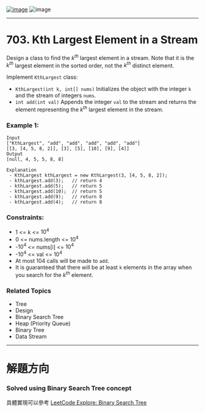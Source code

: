 [![image](https://img.shields.io/badge/Leetcode-Link-blue?logo=leetcode)](https://leetcode.com/problems/kth-largest-element-in-a-stream/)
![image](https://img.shields.io/badge/Difficulty-Easy-green)

---

# 703. Kth Largest Element in a Stream

Design a class to find the $k^{th}$ largest element in a stream. Note that it is the $k^{th}$ largest element in the sorted order, not the $k^{th}$ distinct element.

Implement `KthLargest` class:

- `KthLargest(int k, int[] nums)` Initializes the object with the integer `k` and the stream of integers `nums`.
- `int add(int val)` Appends the integer `val` to the stream and returns the element representing the $k^{th}$ largest element in the stream.

### Example 1:

```
Input
["KthLargest", "add", "add", "add", "add", "add"]
[[3, [4, 5, 8, 2]], [3], [5], [10], [9], [4]]
Output
[null, 4, 5, 5, 8, 8]

Explanation
 - KthLargest kthLargest = new KthLargest(3, [4, 5, 8, 2]);
 - kthLargest.add(3);   // return 4
 - kthLargest.add(5);   // return 5
 - kthLargest.add(10);  // return 5
 - kthLargest.add(9);   // return 8
 - kthLargest.add(4);   // return 8
```

### Constraints:

- 1 <= k <= $10^4$
- 0 <= nums.length <= $10^4$
- -$10^4$ <= nums[i] <= $10^4$
- -$10^4$ <= val <= $10^4$
- At most 104 calls will be made to `add`.
- It is guaranteed that there will be at least `k` elements in the array when you search for the $k^{th}$ element.

### Related Topics

- Tree
- Design
- Binary Search Tree
- Heap (Priority Queue)
- Binary Tree
- Data Stream
  
---

# 解題方向

### Solved using Binary Search Tree concept

具體實現可以參考 [LeetCode Explore: Binary Search Tree](https://leetcode.com/explore/learn/card/introduction-to-data-structure-binary-search-tree/142/conclusion/1009/)
